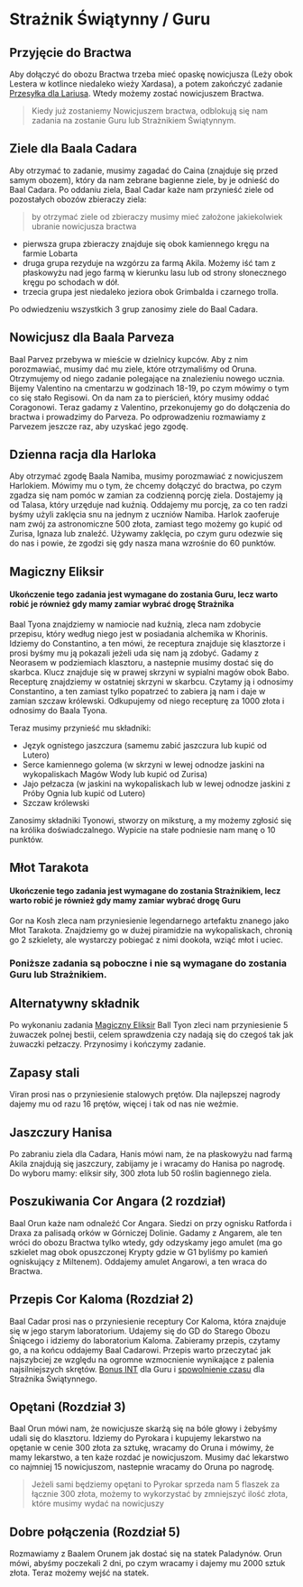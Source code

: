# Strażnik Świątynny / Guru

## Przyjęcie do Bractwa

Aby dołączyć do obozu Bractwa trzeba mieć opaskę nowicjusza (Leży obok Lestera w kotlince niedaleko wieży Xardasa), a potem zakończyć zadanie [Przesyłka dla Lariusa](sekcje/zadania/rozdzial_i.md?id=przesyłka-dla-lariusa). Wtedy możemy zostać nowicjuszem Bractwa.

> Kiedy już zostaniemy Nowicjuszem bractwa, odblokują się nam zadania na zostanie Guru lub Strażnikiem Świątynnym.

## Ziele dla Baala Cadara

Aby otrzymać to zadanie, musimy zagadać do Caina (znajduje się przed samym obozem), który da nam zebrane bagienne ziele, by je odnieść do Baal Cadara. Po oddaniu ziela, Baal Cadar każe nam przynieść ziele od pozostałych obozów zbieraczy ziela:

> by otrzymać ziele od zbieraczy musimy mieć założone jakiekolwiek ubranie nowicjusza bractwa

- pierwsza grupa zbieraczy znajduje się obok kamiennego kręgu na farmie Lobarta
- druga grupa rezyduje na wzgórzu za farmą Akila. Możemy iść tam z płaskowyżu nad jego farmą w kierunku lasu lub od strony słonecznego kręgu po schodach w dół.
- trzecia grupa jest niedaleko jeziora obok Grimbalda i czarnego trolla.

Po odwiedzeniu wszystkich 3 grup zanosimy ziele do Baal Cadara.

## Nowicjusz dla Baala Parveza

Baal Parvez przebywa w mieście w dzielnicy kupców. Aby z nim porozmawiać, musimy dać mu ziele, które otrzymaliśmy od Oruna. Otrzymujemy od niego zadanie polegające na znalezieniu nowego ucznia. Bijemy Valentino na cmentarzu w godzinach 18-19, po czym mówimy o tym co się stało Regisowi. On da nam za to pierścień, który musimy oddać Coragonowi. Teraz gadamy z Valentino, przekonujemy go do dołączenia do bractwa i prowadzimy do Parveza. Po odprowadzeniu rozmawiamy z Parvezem jeszcze raz, aby uzyskać jego zgodę.

## Dzienna racja dla Harloka

Aby otrzymać zgodę Baala Namiba, musimy porozmawiać z nowicjuszem Harlokiem. Mówimy mu o tym, że chcemy dołączyć do bractwa, po czym zgadza się nam pomóc w zamian za codzienną porcję ziela. Dostajemy ją od Talasa, który urzęduje nad kuźnią. Oddajemy mu porcję, za co ten radzi byśmy użyli zaklęcia snu na jednym z uczniów Namiba. Harlok zaoferuje nam zwój za astronomiczne 500 złota, zamiast tego możemy go kupić od Zurisa, Ignaza lub znaleźć. Używamy zaklęcia, po czym guru odezwie się do nas i powie, że zgodzi się gdy nasza mana wzrośnie do 60 punktów.

## Magiczny Eliksir

#### Ukończenie tego zadania jest wymagane do zostania Guru, lecz warto robić je również gdy mamy zamiar wybrać drogę Strażnika

Baal Tyona znajdziemy w namiocie nad kuźnią, zleca nam zdobycie przepisu, który według niego jest w posiadania alchemika w Khorinis. Idziemy do Constantino, a ten mówi, że receptura znajduje się klasztorze i prosi byśmy mu ją pokazali jeżeli uda się nam ją zdobyć. Gadamy z Neorasem w podziemiach klasztoru, a nastepnie musimy dostać się do skarbca. Klucz znajduje się w prawej skrzyni w sypialni magów obok Babo. Recepturę znajdziemy w ostatniej skrzyni w skarbcu. Czytamy ją i odnosimy Constantino, a ten zamiast tylko popatrzeć to zabiera ją nam i daje w zamian szczaw królewski. Odkupujemy od niego recepturę za 1000 złota i odnosimy do Baala Tyona.

Teraz musimy przynieść mu składniki:  
- Język ognistego jaszczura (samemu zabić jaszczura lub kupić od Lutero)  
- Serce kamiennego golema (w skrzyni w lewej odnodze jaskini na wykopaliskach Magów Wody lub kupić od Zurisa)  
- Jajo pełzacza (w jaskini na wykopaliskach lub w lewej odnodze jaskini z Próby Ognia lub kupić od Lutero)
- Szczaw królewski

Zanosimy składniki Tyonowi, stworzy on miksturę, a my możemy zgłosić się na królika doświadczalnego. Wypicie na stałe podniesie nam manę o 10 punktów.

## Młot Tarakota

#### Ukończenie tego zadania jest wymagane do zostania Strażnikiem, lecz warto robić je również gdy mamy zamiar wybrać drogę Guru

Gor na Kosh zleca nam przyniesienie legendarnego artefaktu znanego jako Młot Tarakota. Znajdziemy go w dużej piramidzie na wykopaliskach, chronią go 2 szkielety, ale wystarczy pobiegać z nimi dookoła, wziąć młot i uciec.

### Poniższe zadania są poboczne i nie są wymagane do zostania Guru lub Strażnikiem.

## Alternatywny składnik

Po wykonaniu zadania [Magiczny Eliksir](#magiczny-eliksir) Ball Tyon zleci nam przyniesienie 5 żuwaczek polnej bestii, celem sprawdzenia czy nadają się do czegoś tak jak żuwaczki pełzaczy. Przynosimy i kończymy zadanie.

## Zapasy stali

Viran prosi nas o przyniesienie stalowych prętów. Dla najlepszej nagrody dajemy mu od razu 16 prętów, więcej i tak od nas nie weźmie.

## Jaszczury Hanisa

Po zabraniu ziela dla Cadara, Hanis mówi nam, że na płaskowyżu nad farmą Akila znajdują się jaszczury, zabijamy je i wracamy do Hanisa po nagrodę. Do wyboru mamy: eliksir siły, 300 złota lub 50 roślin bagiennego ziela.

## Poszukiwania Cor Angara (2 rozdział)

Baal Orun każe nam odnaleźć Cor Angara. Siedzi on przy ognisku Ratforda i Draxa za palisadą orków w Górniczej Dolinie. Gadamy z Angarem, ale ten wróci do obozu Bractwa tylko wtedy, gdy odzyskamy jego amulet (ma go szkielet mag obok opuszczonej Krypty gdzie w G1 byliśmy po kamień ogniskujący z Miltenem). Oddajemy amulet Angarowi, a ten wraca do Bractwa.

## Przepis Cor Kaloma (Rozdział 2)

Baal Cadar prosi nas o przyniesienie receptury Cor Kaloma, która znajduje się w jego starym laboratorium. Udajemy się do GD do Starego Obozu Śniącego i idziemy do laboratorium Kaloma. Zabieramy przepis, czytamy go, a na końcu oddajemy Baal Cadarowi. Przepis warto przeczytać jak najszybciej ze względu na ogromne wzmocnienie wynikające z palenia najsilniejszych skrętów. [Bonus INT](https://docs.google.com/spreadsheets/d/16CPrngIhKSiwGtmHGXCJE5o_w-4k_s_nNq7H7wzVwos/edit?gid=1775023601#gid=1775023601&range=A87:L97) dla Guru i [spowolnienie czasu](https://docs.google.com/spreadsheets/d/16CPrngIhKSiwGtmHGXCJE5o_w-4k_s_nNq7H7wzVwos/edit?gid=844661289#gid=844661289&range=A3:L9) dla Strażnika Świątynnego.

## Opętani (Rozdział 3)

Baal Orun mówi nam, że nowicjusze skarżą się na bóle głowy i żebyśmy udali się do klasztoru. Idziemy do Pyrokara i kupujemy lekarstwo na opętanie w cenie 300 złota za sztukę, wracamy do Oruna i mówimy, że mamy lekarstwo, a ten każe rozdać je nowicjuszom. Musimy dać lekarstwo co najmniej 15 nowicjuszom, nastepnie wracamy do Oruna po nagrodę.
> Jeżeli sami będziemy opętani to Pyrokar sprzeda nam 5 flaszek za łącznie 300 złota, możemy to wykorzystać by zmniejszyć ilość złota, które musimy wydać na nowicjuszy

## Dobre połączenia (Rozdział 5)

Rozmawiamy z Baalem Orunem jak dostać się na statek Paladynów. Orun mówi, abyśmy poczekali 2 dni, po czym wracamy i dajemy mu 2000 sztuk złota. Teraz możemy wejść na statek.
